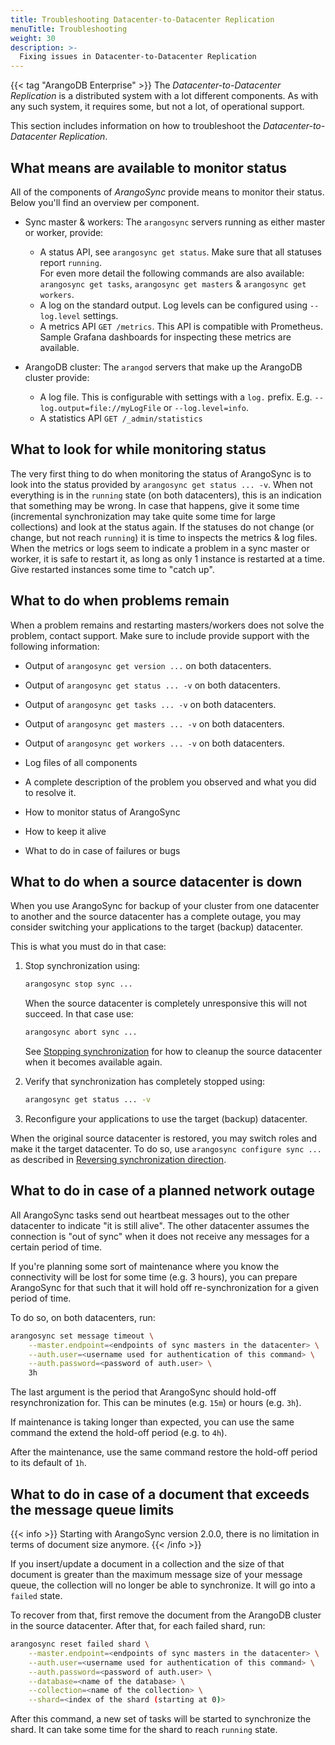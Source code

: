 ```yaml
---
title: Troubleshooting Datacenter-to-Datacenter Replication
menuTitle: Troubleshooting
weight: 30
description: >-
  Fixing issues in Datacenter-to-Datacenter Replication
---
```

{{< tag "ArangoDB Enterprise" >}}
The _Datacenter-to-Datacenter Replication_ is a distributed system with a lot
different components. As with any such system, it requires some, but not a lot,
of operational support.

This section includes information on how to troubleshoot the
_Datacenter-to-Datacenter Replication_.

## What means are available to monitor status

All of the components of _ArangoSync_ provide means to monitor their status.
Below you'll find an overview per component.

- Sync master & workers: The `arangosync` servers running as either master
  or worker, provide:
  - A status API, see `arangosync get status`. Make sure that all statuses report `running`.
    <br/>For even more detail the following commands are also available:
    `arangosync get tasks`, `arangosync get masters` & `arangosync get workers`.
  - A log on the standard output. Log levels can be configured using `--log.level` settings.
  - A metrics API `GET /metrics`. This API is compatible with Prometheus.
    Sample Grafana dashboards for inspecting these metrics are available.

- ArangoDB cluster: The `arangod` servers that make up the ArangoDB cluster
  provide:
  - A log file. This is configurable with settings with a `log.` prefix.
  E.g. `--log.output=file://myLogFile` or `--log.level=info`.
  - A statistics API `GET /_admin/statistics`

## What to look for while monitoring status

The very first thing to do when monitoring the status of ArangoSync is to
look into the status provided by `arangosync get status ... -v`.
When not everything is in the `running` state (on both datacenters), this is an
indication that something may be wrong. In case that happens, give it some time
(incremental synchronization may take quite some time for large collections)
and look at the status again. If the statuses do not change (or change, but not reach `running`)
it is time to inspects the metrics & log files.
<br/> When the metrics or logs seem to indicate a problem in a sync master or worker, it is
safe to restart it, as long as only 1 instance is restarted at a time.
Give restarted instances some time to "catch up".

## What to do when problems remain

When a problem remains and restarting masters/workers does not solve the problem,
contact support. Make sure to include provide support with the following information:

- Output of `arangosync get version ...` on both datacenters.
- Output of `arangosync get status ... -v` on both datacenters.
- Output of `arangosync get tasks ... -v` on both datacenters.
- Output of `arangosync get masters ... -v` on both datacenters.
- Output of `arangosync get workers ... -v` on both datacenters.
- Log files of all components
- A complete description of the problem you observed and what you did to resolve it.

- How to monitor status of ArangoSync
- How to keep it alive
- What to do in case of failures or bugs

## What to do when a source datacenter is down

When you use ArangoSync for backup of your cluster from one datacenter
to another and the source datacenter has a complete outage, you may consider
switching your applications to the target (backup) datacenter.

This is what you must do in that case:

1. Stop synchronization using:

   ```bash
   arangosync stop sync ...
   ```
   When the source datacenter is completely unresponsive this will not succeed.
   In that case use:

   ```bash
   arangosync abort sync ...
   ```

   See [Stopping synchronization](administration.md#stopping-synchronization)
   for how to cleanup the source datacenter when it becomes available again.

2. Verify that synchronization has completely stopped using:
   ```bash
   arangosync get status ... -v
   ```

3. Reconfigure your applications to use the target (backup) datacenter.

When the original source datacenter is restored, you may switch roles and
make it the target datacenter. To do so, use `arangosync configure sync ...`
as described in [Reversing synchronization direction](administration.md#reversing-synchronization-direction).

## What to do in case of a planned network outage

All ArangoSync tasks send out heartbeat messages out to the other datacenter
to indicate "it is still alive". The other datacenter assumes the connection is
"out of sync" when it does not receive any messages for a certain period of time.

If you're planning some sort of maintenance where you know the connectivity
will be lost for some time (e.g. 3 hours), you can prepare ArangoSync for that
such that it will hold off re-synchronization for a given period of time.

To do so, on both datacenters, run:

```bash
arangosync set message timeout \
    --master.endpoint=<endpoints of sync masters in the datacenter> \
    --auth.user=<username used for authentication of this command> \
    --auth.password=<password of auth.user> \
    3h
```

The last argument is the period that ArangoSync should hold-off resynchronization for.
This can be minutes (e.g. `15m`) or hours (e.g. `3h`).

If maintenance is taking longer than expected, you can use the same command the extend
the hold-off period (e.g. to `4h`).

After the maintenance, use the same command restore the hold-off period to its
default of `1h`.

## What to do in case of a document that exceeds the message queue limits

{{< info >}}
Starting with ArangoSync version 2.0.0, there is no limitation in terms of
document size anymore.
{{< /info >}}

If you insert/update a document in a collection and the size of that document
is greater than the maximum message size of your message queue, the collection
will no longer be able to synchronize. It will go into a `failed` state.

To recover from that, first remove the document from the ArangoDB cluster
in the source datacenter. After that, for each failed shard, run:

```bash
arangosync reset failed shard \
    --master.endpoint=<endpoints of sync masters in the datacenter> \
    --auth.user=<username used for authentication of this command> \
    --auth.password=<password of auth.user> \
    --database=<name of the database> \
    --collection=<name of the collection> \
    --shard=<index of the shard (starting at 0)>
```

After this command, a new set of tasks will be started to synchronize the shard.
It can take some time for the shard to reach `running` state.